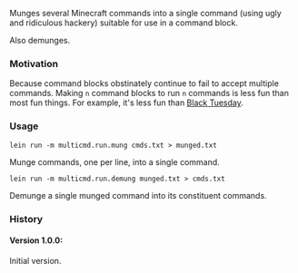 Munges several Minecraft commands into a single command (using ugly and ridiculous hackery) suitable for use in a command block.

Also demunges.

### Motivation

Because command blocks obstinately continue to fail to accept multiple commands. Making `n` command blocks to run `n` commands is less fun than most fun things. For example, it's less fun than [Black Tuesday](http://www.thebruery.com/beer/black-tuesday/).

### Usage

`lein run -m multicmd.run.mung cmds.txt > munged.txt`

Munge commands, one per line, into a single command.

`lein run -m multicmd.run.demung munged.txt > cmds.txt`

Demunge a single munged command into its constituent commands.


### History

#### Version 1.0.0:

Initial version.
